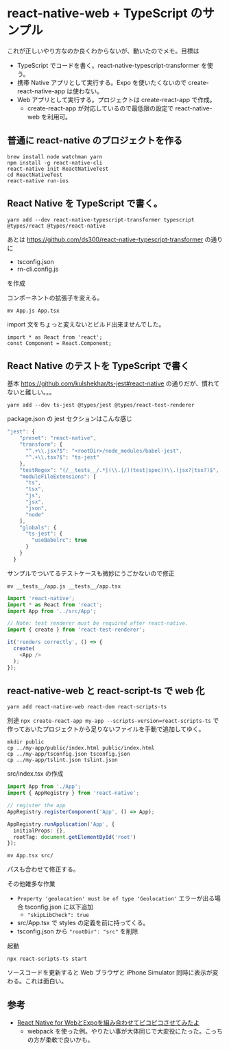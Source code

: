 # react-native-web + TypeScript のサンプル

これが正しいやり方なのか良くわからないが、動いたのでメモ。目標は

* TypeScript でコードを書く。react-native-typescript-transformer を使う。
* 携帯 Native アプリとして実行する。Expo を使いたくないので create-react-native-app は使わない。
* Web アプリとして実行する。プロジェクトは create-react-app で作成。
    * create-react-app が対応しているので最低限の設定で react-native-web を利用可。

## 普通に react-native のプロジェクトを作る

    brew install node watchman yarn
    npm install -g react-native-cli
    react-native init ReactNativeTest
    cd ReactNativeTest
    react-native run-ios

## React Native を TypeScript で書く。

    yarn add --dev react-native-typescript-transformer typescript @types/react @types/react-native

あとは <https://github.com/ds300/react-native-typescript-transformer> の通りに

* tsconfig.json
* rn-cli.config.js

を作成

コンポーネントの拡張子を変える。

    mv App.js App.tsx

import 文をちょっと変えないとビルド出来ませんでした。

    import * as React from 'react';
    const Component = React.Component;

## React Native のテストを TypeScript で書く

基本 <https://github.com/kulshekhar/ts-jest#react-native> の通りだが、慣れてないと難しい。。。

    yarn add --dev ts-jest @types/jest @types/react-test-renderer

package.json の jest セクションはこんな感じ

```javascript
"jest": {
    "preset": "react-native",
    "transform": {
      "^.+\\.jsx?$": "<rootDir>/node_modules/babel-jest",
      "^.+\\.tsx?$": "ts-jest"
    },
    "testRegex": "(/__tests__/.*|(\\.|/)(test|spec))\\.(jsx?|tsx?)$",
    "moduleFileExtensions": [
      "ts",
      "tsx",
      "js",
      "jsx",
      "json",
      "node"
    ],
    "globals": {
      "ts-jest": {
        "useBabelrc": true
      }
    }
  }
```

サンプルでついてるテストケースも微妙にうごかないので修正

    mv __tests__/app.js __tests__/app.tsx

```typescript
import 'react-native';
import * as React from 'react';
import App from '../src/App';

// Note: test renderer must be required after react-native.
import { create } from 'react-test-renderer';

it('renders correctly', () => {
  create(
    <App />
  );
});
```

## react-native-web と react-script-ts で web 化

    yarn add react-native-web react-dom react-scripts-ts

別途 `npx create-react-app my-app --scripts-version=react-scripts-ts` で作っておいたプロジェクトから足りないファイルを手動で追加してゆく。

```
mkdir public
cp ../my-app/public/index.html public/index.html
cp ../my-app/tsconfig.json tsconfig.json 
cp ../my-app/tslint.json tslint.json
```

src/index.tsx の作成 

```typescript
import App from './App';
import { AppRegistry } from 'react-native';

// register the app
AppRegistry.registerComponent('App', () => App);

AppRegistry.runApplication('App', {
  initialProps: {},
  rootTag: document.getElementById('root')
});
```

    mv App.tsx src/

パスも合わせて修正する。

その他雑多な作業

* `Property 'geolocation' must be of type 'Geolocation'` エラーが出る場合 tsconfig.json に以下追加
    * `"skipLibCheck": true`
* src/App.tsx で styles の定義を前に持ってくる。
* tsconfig.json から `"rootDir": "src"` を削除

起動

    npx react-scripts-ts start

ソースコードを更新すると Web ブラウザと iPhone Simulator 同時に表示が変わる。これは面白い。

## 参考

* [React Native for WebとExpoを組み合わせてピコピコさせてみたよ](https://qiita.com/Nkzn/items/8e31efe0ebafa8038bde)
    * webpack を使った例。やりたい事が大体同じで大変役にたった。こっちの方が柔軟で良いかも。
